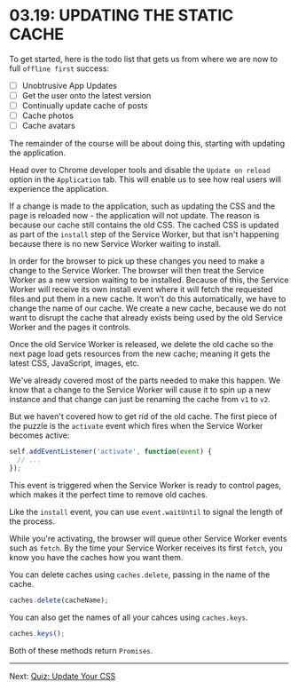 # 03.19: UPDATING THE STATIC CACHE
To get started, here is the todo list that gets us from where we are now to full `offline first` success:

  - [ ] Unobtrusive App Updates
  - [ ] Get the user onto the latest version
  - [ ] Continually update cache of posts
  - [ ] Cache photos
  - [ ] Cache avatars

The remainder of the course will be about doing this, starting with updating the application.

Head over to Chrome developer tools and disable the `Update on reload` option in the `Application` tab. This will enable us to see how real users will experience the application.

If a change is made to the application, such as updating the CSS and the page is reloaded now - the application will not update. The reason is because our cache still contains the old CSS. The cached CSS is updated as part of the `install` step of the Service Worker, but that isn't happening because there is no new Service Worker waiting to install.

In order for the browser to pick up these changes you need to make a change to the Service Worker. The browser will then treat the Service Worker as a new version waiting to be installed. Because of this, the Service Worker will receive its own install event where it will fetch the requested files and put them in a new cache. It won't do this automatically, we have to change the name of our cache. We create a new cache, because we do not want to disrupt the cache that already exists being used by the old Service Worker and the pages it controls.

Once the old Service Worker is released, we delete the old cache so the next page load gets resources from the new cache; meaning it gets the latest CSS, JavaScript, images, etc.

We've already covered most of the parts needed to make this happen. We know that a change to the Service Worker will cause it to spin up a new instance and that change can just be renaming the cache from `v1` to `v2`.

But we haven't covered how to get rid of the old cache. The first piece of the puzzle is the `activate` event which fires when the Service Worker becomes active:

```js
self.addEventListener('activate', function(event) {
  // ...
});
```

This event is triggered when the Service Worker is ready to control pages, which makes it the perfect time to remove old caches.

Like the `install` event, you can use `event.waitUntil` to signal the length of the process. 

While you're activating, the browser will queue other Service Worker events such as `fetch`. By the time your Service Worker receives its first `fetch`, you know you have the caches how you want them.

You can delete caches using `caches.delete`, passing in the name of the cache.

```js
caches.delete(cacheName);
```

You can also get the names of all your cahces using `caches.keys`.

```js
caches.keys();
```

Both of these methods return `Promises`.

- - -

Next: [Quiz: Update Your CSS](./20-quiz-update-css.md)
